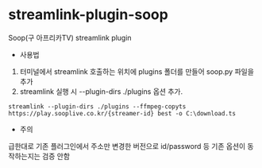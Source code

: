 # streamlink-plugin-soop
Soop(구 아프리카TV) streamlink plugin

* 사용법
1. 터미널에서 streamlink 호출하는 위치에 plugins 폴더를 만들어 soop.py 파일을 추가
2. streamlink 실행 시 --plugin-dirs ./plugins 옵션 추가.

```
streamlink --plugin-dirs ./plugins --ffmpeg-copyts https://play.sooplive.co.kr/{streamer-id} best -o C:\download.ts
```

* 주의

급한대로 기존 플러그인에서 주소만 변경한 버전으로 id/password 등 기존 옵션이 동작하는지는 검증 안함
